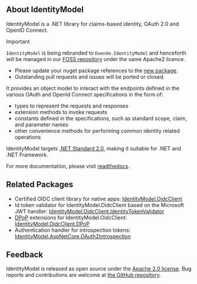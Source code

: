 ## About IdentityModel

IdentityModel is a .NET library for claims-based identity, OAuth 2.0 and OpenID Connect. 

> [!IMPORTANT]  
> `IdentityModel` is being rebranded to `Duende.IdentityModel` and henceforth will be managed 
> in our [FOSS repository](https://github.com/DuendeSoftware/foss) under the same Apache2 licence.
>  - Please update your nuget package references to the [new package](https://www.nuget.org/packages/Duende.IdentityModel).
>  - Outstanding pull requests and issues will be ported or closed.

It provides an object model to interact with the endpoints defined in the various OAuth
and OpenId Connect specifications in the form of:
- types to represent the requests and responses
- extension methods to invoke requests
- constants defined in the specifications, such as standard scope, claim, and parameter names
- other convenience methods for performing common identity related operations

IdentityModel targets [.NET Standard 2.0](https://learn.microsoft.com/en-us/dotnet/standard/net-standard?tabs=net-standard-2-0), 
making it suitable for .NET and .NET Framework.

For more documentation, please visit [readthedocs](https://identitymodel.readthedocs.io).

## Related Packages

- Certified OIDC client library for native apps: [IdentityModel.OidcClient](https://www.nuget.org/packages/IdentityModel.OidcClient)
- Id token validator for IdentityModel.OidcClient based on the Microsoft JWT handler: [IdentityModel.OidcClient.IdentityTokenValidator](https://www.nuget.org/packages/IdentityModel.OidcClient.IdentityTokenValidator)
- [DPoP](https://datatracker.ietf.org/doc/html/rfc9449) extensions for IdentityModel.OidcClient: [IdentityModel.OidcClient.DPoP ](https://www.nuget.org/packages/IdentityModel.OidcClient.DPoP)
- Authentication handler for introspection tokens: [IdentityModel.AspNetCore.OAuth2Introspection](https://www.nuget.org/packages/IdentityModel.AspNetCore.OAuth2Introspection)

## Feedback

IdentityModel is released as open source under the 
[Apache 2.0 license](https://github.com/identitymodel/identitymodel/blob/main/LICENSE). 
Bug reports and contributions are welcome at 
[the GitHub repository](https://github.com/identitymodel/identitymodel).
